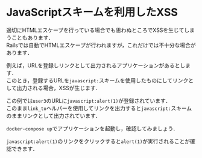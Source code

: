# JavaScriptスキームを利用したXSS

適切にHTMLエスケープを行っている場合でも思わぬところでXSSを生じてしまうこともあります．  
Railsでは自動でHTMLエスケープが行われますが，これだけでは不十分な場合があります．  

例えば，URLを登録しリンクとして出力されるアプリケーションがあるとします．  
このとき，登録するURLを`javascript:`スキームを使用したものにしてリンクとして出力される場合，XSSが生じます．  

この例では`user3`のURLに`javascript:alert(1)`が登録されています．  
このまま`link_to`ヘルパーを使用してリンクを出力すると`javascript:`スキームのままリンクとして出力されています．  

`docker-compose up`でアプリケーションを起動し，確認してみましょう．  

`javascript:alert(1)`のリンクをクリックすると`alert(1)`が実行されることが確認できます．
